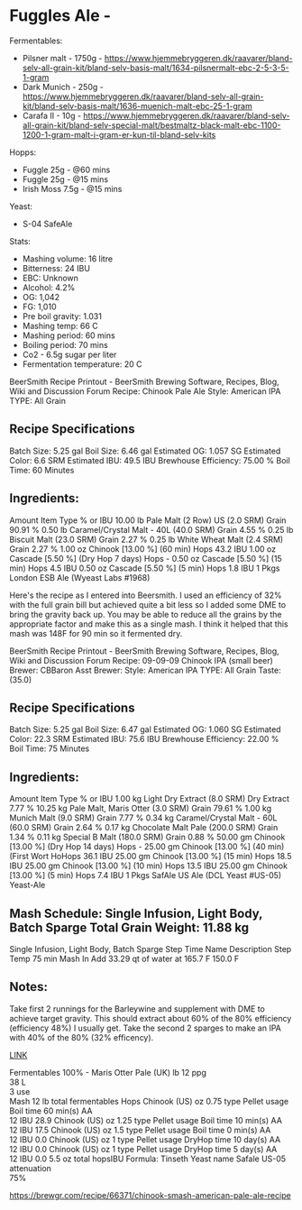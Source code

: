 # Fuggles Ale - 

Fermentables: 
  - Pilsner malt - 1750g - https://www.hjemmebryggeren.dk/raavarer/bland-selv-all-grain-kit/bland-selv-basis-malt/1634-pilsnermalt-ebc-2-5-3-5-1-gram
  - Dark Munich - 250g - https://www.hjemmebryggeren.dk/raavarer/bland-selv-all-grain-kit/bland-selv-basis-malt/1636-muenich-malt-ebc-25-1-gram
  - Carafa II - 10g - https://www.hjemmebryggeren.dk/raavarer/bland-selv-all-grain-kit/bland-selv-special-malt/bestmaltz-black-malt-ebc-1100-1200-1-gram-malt-i-gram-er-kun-til-bland-selv-kits

Hopps:
  - Fuggle 25g - @60 mins
  - Fuggle 25g - @15 mins
  - Irish Moss 7.5g - @15 mins

Yeast:
  - S-04 SafeAle

Stats:
 - Mashing volume: 16 litre
 - Bitterness: 24 IBU
 - EBC: Unknown
 - Alcohol: 4.2%
 - OG: 1,042
 - FG: 1,010
 - Pre boil gravity: 1.031
 - Mashing temp: 66 C
 - Mashing period: 60 mins
 - Boiling period: 70 mins
 - Co2 - 6.5g sugar per liter
 - Fermentation temperature: 20 C


BeerSmith Recipe Printout - BeerSmith Brewing Software, Recipes, Blog, Wiki and Discussion Forum
Recipe: Chinook Pale Ale
Style: American IPA
TYPE: All Grain

Recipe Specifications
--------------------------
Batch Size: 5.25 gal
Boil Size: 6.46 gal
Estimated OG: 1.057 SG
Estimated Color: 6.6 SRM
Estimated IBU: 49.5 IBU
Brewhouse Efficiency: 75.00 %
Boil Time: 60 Minutes

Ingredients:
------------
Amount Item Type % or IBU
10.00 lb Pale Malt (2 Row) US (2.0 SRM) Grain 90.91 %
0.50 lb Caramel/Crystal Malt - 40L (40.0 SRM) Grain 4.55 %
0.25 lb Biscuit Malt (23.0 SRM) Grain 2.27 %
0.25 lb White Wheat Malt (2.4 SRM) Grain 2.27 %
1.00 oz Chinook [13.00 %] (60 min) Hops 43.2 IBU
1.00 oz Cascade [5.50 %] (Dry Hop 7 days) Hops -
0.50 oz Cascade [5.50 %] (15 min) Hops 4.5 IBU
0.50 oz Cascade [5.50 %] (5 min) Hops 1.8 IBU
1 Pkgs London ESB Ale (Wyeast Labs #1968)

Here's the recipe as I entered into Beersmith. I used an efficiency of 32% with the full grain bill but achieved quite a bit less so I added some DME to bring the gravity back up. You may be able to reduce all the grains by the appropriate factor and make this as a single mash. I think it helped that this mash was 148F for 90 min so it fermented dry.


BeerSmith Recipe Printout - BeerSmith Brewing Software, Recipes, Blog, Wiki and Discussion Forum
Recipe: 09-09-09 Chinook IPA (small beer)
Brewer: CBBaron
Asst Brewer:
Style: American IPA
TYPE: All Grain
Taste: (35.0)

Recipe Specifications
--------------------------
Batch Size: 5.25 gal
Boil Size: 6.47 gal
Estimated OG: 1.060 SG
Estimated Color: 22.3 SRM
Estimated IBU: 75.6 IBU
Brewhouse Efficiency: 22.00 %
Boil Time: 75 Minutes

Ingredients:
------------
Amount Item Type % or IBU
1.00 kg Light Dry Extract (8.0 SRM) Dry Extract 7.77 %
10.25 kg Pale Malt, Maris Otter (3.0 SRM) Grain 79.61 %
1.00 kg Munich Malt (9.0 SRM) Grain 7.77 %
0.34 kg Caramel/Crystal Malt - 60L (60.0 SRM) Grain 2.64 %
0.17 kg Chocolate Malt Pale (200.0 SRM) Grain 1.34 %
0.11 kg Special B Malt (180.0 SRM) Grain 0.88 %
50.00 gm Chinook [13.00 %] (Dry Hop 14 days) Hops -
25.00 gm Chinook [13.00 %] (40 min) (First Wort HoHops 36.1 IBU
25.00 gm Chinook [13.00 %] (15 min) Hops 18.5 IBU
25.00 gm Chinook [13.00 %] (10 min) Hops 13.5 IBU
25.00 gm Chinook [13.00 %] (5 min) Hops 7.4 IBU
1 Pkgs SafAle US Ale (DCL Yeast #US-05) Yeast-Ale


Mash Schedule: Single Infusion, Light Body, Batch Sparge
Total Grain Weight: 11.88 kg
----------------------------
Single Infusion, Light Body, Batch Sparge
Step Time Name Description Step Temp
75 min Mash In Add 33.29 qt of water at 165.7 F 150.0 F


Notes:
------
Take first 2 runnings for the Barleywine and supplement with DME to achieve target gravity. This should extract about 60% of the 80% efficiency (efficiency 48%) I usually get.
Take the second 2 sparges to make an IPA with 40% of the 80% (32% efficency).

[LINK](https://www.homebrewtalk.com/threads/chinook-hops-recipe-suggestion.96076)


Fermentables
100% - Maris Otter Pale (UK)
lb
12
ppg  
38
L  
3
use  
Mash
12 lb total fermentables
Hops
Chinook (US)
oz
0.75
type
Pellet
usage
Boil
time
60 min(s)
AA  
12
IBU
28.9
Chinook (US)
oz
1.25
type
Pellet
usage
Boil
time
10 min(s)
AA  
12
IBU
17.5
Chinook (US)
oz
1.5
type
Pellet
usage
Boil
time
0 min(s)
AA  
12
IBU
0.0
Chinook (US)
oz
1
type
Pellet
usage
DryHop
time
10 day(s)
AA  
12
IBU
0.0
Chinook (US)
oz
1
type
Pellet
usage
DryHop
time
5 day(s)
AA  
12
IBU
0.0
5.5 oz total hopsIBU Formula: 
Tinseth
Yeast
name
Safale US-05
attenuation  
75%

https://brewgr.com/recipe/66371/chinook-smash-american-pale-ale-recipe
